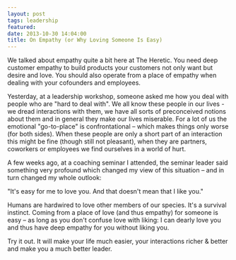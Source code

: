 ```yaml
---
layout: post
tags: leadership
featured: 
date: 2013-10-30 14:04:00
title: On Empathy (or Why Loving Someone Is Easy)
---
```

We talked about empathy quite a bit here at The Heretic. You need deep customer empathy to build products your customers not only want but desire and love. You should also operate from a place of empathy when dealing with your cofounders and employees.

Yesterday, at a leadership workshop, someone asked me how you deal with people who are "hard to deal with". We all know these people in our lives - we dread interactions with them, we have all sorts of preconceived notions about them and in general they make our lives miserable. For a lot of us the emotional "go-to-place" is confrontational – which makes things only worse (for both sides). When these people are only a short part of an interaction this might be fine (though still not pleasant), when they are partners, coworkers or employees we find ourselves in a world of hurt.

A few weeks ago, at a coaching seminar I attended, the seminar leader said something very profound which changed my view of this situation – and in turn changed my whole outlook:

"It's easy for me to love you. And that doesn't mean that I like you."

Humans are hardwired to love other members of our species. It's a survival instinct. Coming from a place of love (and thus empathy) for someone is easy – as long as you don't confuse love with liking: I can dearly love you and thus have deep empathy for you without liking you.

Try it out. It will make your life much easier, your interactions richer & better and make you a much better leader.